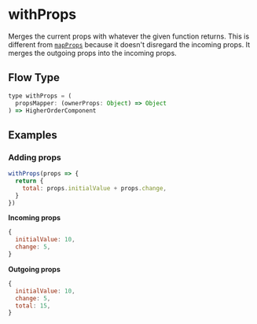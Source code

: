 # withProps

Merges the current props with whatever the given function returns. This is different from [`mapProps`](api/withprops.md) because it doesn't disregard the incoming props. It merges the outgoing props into the incoming props.

## Flow Type

```js
type withProps = (
  propsMapper: (ownerProps: Object) => Object
) => HigherOrderComponent
```

## Examples

### Adding props

```js
withProps(props => {
  return {
    total: props.initialValue + props.change,
  }
})
```

**Incoming props**

```js
{
  initialValue: 10,
  change: 5,
}
```

**Outgoing props**

```js
{
  initialValue: 10,
  change: 5,
  total: 15,
}
```



